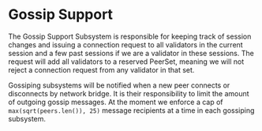 # Gossip Support

The Gossip Support Subsystem is responsible for keeping track of session changes
and issuing a connection request to all validators in the current session and a few past sessions
if we are a validator in these sessions.
The request will add all validators to a reserved PeerSet, meaning we will not reject a connection request
from any validator in that set.

Gossiping subsystems will be notified when a new peer connects or disconnects by network bridge.
It is their responsibility to limit the amount of outgoing gossip messages.
At the moment we enforce a cap of `max(sqrt(peers.len()), 25)` message recipients at a time in each gossiping subsystem.
